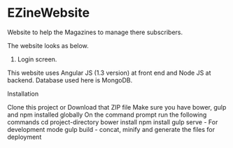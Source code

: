 # EZineWebsite
Website to help the Magazines to manage there subscribers.

The website looks as below.

1. Login screen.

This website uses Angular JS (1.3 version) at front end and Node JS at backend.
Database used here is MongoDB.


Installation

Clone this project or Download that ZIP file
Make sure you have bower, gulp and npm installed globally
On the command prompt run the following commands
cd project-directory
bower install
npm install
gulp serve - For development mode
gulp build - concat, minify and generate the files for deployment
